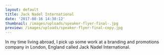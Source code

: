 ```yaml
---
layout: default
title: Jack Nadel International
date: '2017-08-16 14:30:12'
thumbnail: /images/uploads/speaker-flyer-final-.jpg
preview: /images/uploads/speaker-flyer-final-copy.jpg
---
```

In my time living abroad, I pick up some work at a branding and promotions company in London, England called Jack Nadel International.
